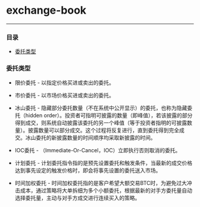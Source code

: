 # exchange-book
***
### 目录
- [委托类型](#委托类型)
    
    
    
### 委托类型

* 限价委托 - 以指定价格买进或卖出的委托。

* 市价委托 - 以市场价格买进或卖出的委托。

* 冰山委托 - 隐藏部分委托数量（不在系统中公开显示）的委托，也称为隐藏委托（hidden order）。投资者可指明可披露的数量（即峰值），若该披露的部分得到成交，则系统自动披露该委托的另一个峰值（等于投资者指明的可披露数量）。披露数量可以部分成交。这个过程将反复进行，直到委托得到完全成交。冰山委托的新披露数量的时间顺序均采取新披露的时间。

* IOC委托 - （Immediate-Or-Cancel，IOC）立即执行否则取消的委托。  

* 计划委托 - 计划委托指令指的是预先设置委托和触发条件，当最新的成交价格达到事先设定的触发价格时，即会将事先设置的委托送入市场。

* 时间加权委托 - 时间加权委托指的是客户希望大额交易BTC时，为避免过大冲击成本，通过策略将大单拆细为多个小额委托，根据最新的对手方委托量自动选择委托量，主动与对手方成交进行连续买入的策略。